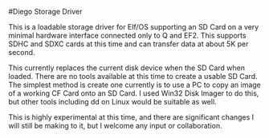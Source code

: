 #Diego Storage Driver

This is a loadable storage driver for Elf/OS supporting an SD Card on a very minimal hardware interface connected only to Q and EF2. This supports SDHC and SDXC cards at this time and can transfer data at about 5K per second.

This currently replaces the current disk device when the SD Card when loaded. There are no tools available at this time to create a usable SD Card. The simplest method is create one currently is to use a PC to copy an image of a working CF Card onto an SD Card. I used Win32 Disk Imager to do this, but other tools including dd on Linux would be suitable as well.

This is highly experimental at this time, and there are significant changes I will still be making to it, but I welcome any input or collaboration.


